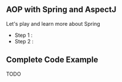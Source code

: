 ##  AOP with Spring and AspectJ

Let's play and learn more about Spring

- Step 1 : 
- Step 2 : 

## Complete Code Example

TODO